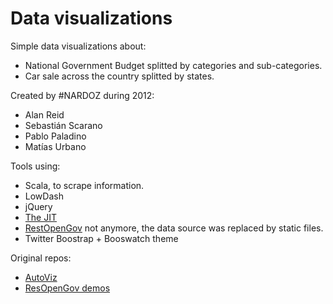 Data visualizations
===================

Simple data visualizations about:

* National Government Budget splitted by categories and sub-categories.
* Car sale across the country splitted by states.

Created by #NARDOZ during 2012:

* Alan Reid
* Sebastián Scarano
* Pablo Paladino
* Matías Urbano

Tools using:

* Scala, to scrape information.
* LowDash
* jQuery
* [The JIT](http://philogb.github.io/jit/)
* [RestOpenGov](http://restopengovorg/) not anymore, the data source was replaced by static files.
* Twitter Boostrap + Booswatch theme

Original repos:

* [AutoViz](https://github.com/RestOpenGov/autoViz)
* [ResOpenGov demos](https://github.com/RestOpenGov/RestOpenGov/tree/master/demos/visualizaciones)





